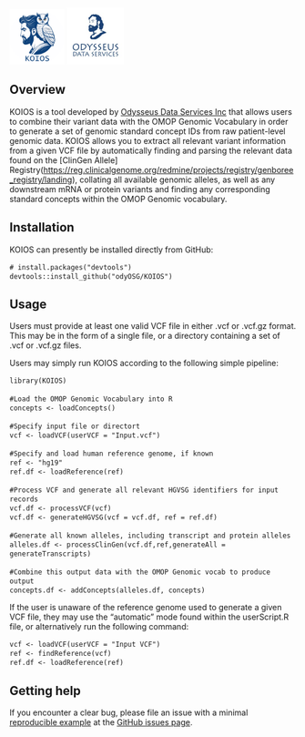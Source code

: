 <!-- README.md is generated from README.Rmd. Please edit that file -->
<p float="left">
<img src="./img/koios.png" style="vertical-align: center;" width="97"/>
<img src="./img/ods_logo.jpg" style="vertical-align: center;" width="100"/>
</p>

## Overview

KOIOS is a tool developed by [Odysseus Data Services
Inc](https://odysseusinc.com/) that allows users to combine their
variant data with the OMOP Genomic Vocabulary in order to generate a set
of genomic standard concept IDs from raw patient-level genomic data.
KOIOS allows you to extract all relevant variant information from a
given VCF file by automatically finding and parsing the relevant data
found on the \[ClinGen Allele\]
Registry(<https://reg.clinicalgenome.org/redmine/projects/registry/genboree_registry/landing>),
collating all available genomic alleles, as well as any downstream mRNA
or protein variants and finding any corresponding standard concepts
within the OMOP Genomic vocabulary.

## Installation

KOIOS can presently be installed directly from GitHub:

    # install.packages("devtools")
    devtools::install_github("odyOSG/KOIOS")

## Usage

Users must provide at least one valid VCF file in either .vcf or .vcf.gz
format. This may be in the form of a single file, or a directory
containing a set of .vcf or .vcf.gz files.

Users may simply run KOIOS according to the following simple pipeline:


    library(KOIOS)

    #Load the OMOP Genomic Vocabulary into R
    concepts <- loadConcepts()

    #Specify input file or directort
    vcf <- loadVCF(userVCF = "Input.vcf")

    #Specify and load human reference genome, if known
    ref <- "hg19"
    ref.df <- loadReference(ref)

    #Process VCF and generate all relevant HGVSG identifiers for input records
    vcf.df <- processVCF(vcf)
    vcf.df <- generateHGVSG(vcf = vcf.df, ref = ref.df)

    #Generate all known alleles, including transcript and protein alleles
    alleles.df <- processClinGen(vcf.df,ref,generateAll = generateTranscripts)

    #Combine this output data with the OMOP Genomic vocab to produce output
    concepts.df <- addConcepts(alleles.df, concepts)

If the user is unaware of the reference genome used to generate a given
VCF file, they may use the “automatic” mode found within the
userScript.R file, or alternatively run the following command:

    vcf <- loadVCF(userVCF = "Input VCF")
    ref <- findReference(vcf)
    ref.df <- loadReference(ref)

## Getting help

If you encounter a clear bug, please file an issue with a minimal
[reproducible example](https://reprex.tidyverse.org/) at the [GitHub
issues page](https://github.com/OdyOSG/KOIOS/issues).
